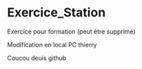 ﻿# Exercice_Station
Exercice pour formation (peut être supprimé)

Modification en local PC thierry

Coucou deuis github

